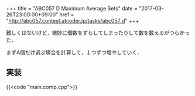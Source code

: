 +++
title = "ABC057 D Maximum Average Sets"
date = "2017-03-26T23:00:00+09:00"
href = "http://abc057.contest.atcoder.jp/tasks/abc057_d"
+++

<!--more-->

難しくはないけど，微妙に個数をずらしてしまったりして数を数えるがつらかった．

まずA個だけ選ぶ場合を計算して，１つずつ増やしていく．

## 実装

{{<code "main.comp.cpp">}}